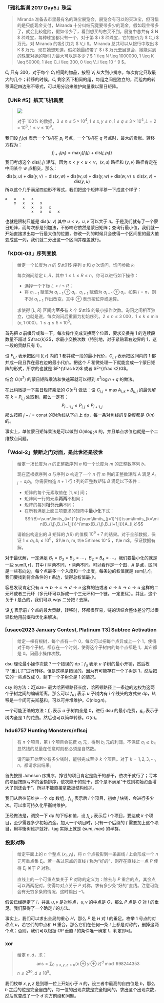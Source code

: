 ### 「雅礼集训 2017 Day5」珠宝

> Miranda 准备去市里最有名的珠宝展览会，展览会有可以购买珠宝，但可惜的是只能现金支付，Miranda 十分纠结究竟要带多少的现金，假如现金带多了，就会比较危险，假如带少了，看到想买的右买不到。展览中总共有 $ N $ 种珠宝，每种珠宝都只有一个，对于第 $ i $ 种珠宝，它的售价为 $ C_i $ 万元，对 Miranda 的吸引力为 $ V_i $。Miranda 总共可以从银行中取出 $ K $ 万元，现在她想知道，假如她最终带了 $ i $ 万元去展览会，她能买到的珠宝对她的吸引力最大可以是多少？$ 1 \leq N \leq 1000000, 1 \leq K \leq 50000, 1 \leq C_i \leq 300, 0 \leq V_i \leq 10 ^ 9 $。

$C_i$ 只有 $300$，对于每个 $C_i$ 相同的物品，按照 $V_i$ 从大到小排序，每次肯定只取最大的几个；转移的时候，$C_i$ 剩余系下相同的组，每组之间是独立的，而组内的转移满足四边形不等式，可以用分治来维护向量乘以蒙日矩阵。

### 【UNR #5】航天飞机调度

> ![](./p10.png)
>
> 对于 100% 的数据，$3≤n≤5×10^4,1≤x,y≤n,1≤q≤3×10^4,L=2×10^6,1≤v≤10^9$。

我们设 $f_i(q)$ 表示一个飞机在 $p_i$ 号点，一个飞机在 $q$ 号点时，最大的贡献。转移方程为：
$$
f_{i+1}(p_{i})=\max_{j}\{f_{i}(j)+\mathrm{dis}(j,p_i)\}
$$
我们考虑这个 $\mathrm{dis}(i,j)$ 矩阵，因为 $x<y<u<v$，$(x,u)$ 路径和 $(y,v)$ 路径肯定在中间某个 $w$ 点相交，那么：
$$
\mathrm{dis}(x,u)+\mathrm{dis}(y,v)=\mathrm{dis}(x,w)+\mathrm{dis}(w,u)+\mathrm{dis}(y,w)+\mathrm{dis}(w,v)\ge\mathrm{dis}(x,v)+\mathrm{dis}(y,u)
$$
所以这个几乎满足四边形不等式，我们把这个矩阵平移一下成这个样子：

```
x   x   x   x
    x   x   x   x
        x   x   x   x
            x   x   x   x
```

也就是限制只能是 $\mathrm{dis}(u,v)$ 其中 $u<v$，$u,v$ 可以大于 $n$。于是我们就有了一个蒙日矩阵，而每次都是列加法，不影响它依然是蒙日矩阵；查询行最小值，我们就一开始直接求出每一行最大值的位置，修改一列的时候只会使得一个区间里的最大值变成这一列，我们就二分出这一个区间并覆盖就行。

### 「KDOI-03」序列变换

> 给定一个长度为 $n$ 的 $\tt01$ 序列 $a$ 和 $q$ 次询问，询问参数 $k$。
>
> 每次询问给定 $L,R$，其中 $1\leq L\leq R\leq n$，你可以进行如下操作：
>
> + 选择一个下标 $L<i\le R$；
> + 将 $a_{i-1}$ 赋值为 $a_{i-1}\oplus a_i$，$a_{i+1}$  赋值为 $a_{i+1}\oplus a_i$。如果 $i=n$，则不对 $a_{i+1}$ 作出改变。其中 $\oplus$ 表示按位异或运算。
>
> 求使得 $[L,R]$ 区间内**至多**有 $k$ 个 $\tt1$ 的最小操作次数。询问之间相互独立，也就是说，每次询问后重置为初始序列。$2\le n\le 3~000$，$1\le k\le 
> \min(n,1~000)$，$1\le q\le 5\times10^5$。

首先把 $a$ 前缀异或和一下，每次操作变成交换两个位置，要求交换完 $1$ 的连续段数量不超过 $\frac{k}2$，求最小交换次数（特别地，对于紧贴着右边界的 $1$，这一段的贡献只有 $1$）。

设 $F_{l,r}$ 表示把区间 $[l,r]$ 内的 $1$ 都并成一段的最小代价，$G_{l,r}$ 表示把区间内的 $1$ 都并成一段且靠在最右边的最小代价。把这个 $F$ 稍微处理一下就能变成一个蒙日矩阵的形式，所求的也就是 $F^{\frac k2}$ 或者 $F^{\frac k2}G$。

结合 $O(n^2)$ 的蒙日矩阵乘法和快速幂就可以得到 $n^2\log n+q$ 的做法。

在此稍微提一下蒙日矩阵乘法的 $O(n^2)$ 做法：设 $C_{i,j}=\max A_{i,k}+B_{k,j}$ 的最优解在 $k=P_{i,j}$ 处取到，那么一定有：
$$
P_{i-1,j}\le P_{i,j}\le P_{i+1,j}
$$
那么按照 $j-i=\mathrm{const}$ 的对角线从下向上 dp，每一条对角线的复杂度都是 $O(n)$ 的。

事实上，单位蒙日矩阵乘法是可以做到 $O(n\log_2 n$ 的，并且单点求值也就是一个二维数点问题。

### 「Wdoi-2」禁断之门对面，是此世还是彼世

> 给定一场长度为 $n$ 的正整数序列 $a$ 和一个长度为 $m$ 的正整数序列 $b$。
>
> 现在蓝根据序列 $a$ 与序列 $b$ 构造了一个 $n$ 行 $m$ 列的正整数矩阵 $A$ 满足 $A_{i,j}=a_ib_j$，你需要构造 $n+1$ 行 $t$ 列的正整数矩阵 $B$ 满足以下条件：
>
> - 矩阵的每个元素取值在 $[1,m]$ 间；
> - 矩阵同一行的元素**两两**不相同；
> - 矩阵的每列**相邻元素**不同；
> - 在所有满足上面三项要求的矩阵中**最小化**下式：
> $$f(B)=\sum\limits_{i=1}^{n}\sum\limits_{j=1}^{t}\sum\limits_{k=\min(B_{i,j},B_{i+1,j})}^{\max(B_{i,j},B_{i+1,j})}A_{i,k}$$
>
> 请输出构造出的 $B$ 矩阵的 $f(B)$ 的值模 $10^9+7$ 的结果。对于全部数据，保证 $1\le a_i, b_i\le 10^9$，$1\le n, m, t\le 5\times 10^5 $，$t\le m$。保证数据有解。

对于最优解，一定满足 $B_1=B_3=B_5=\cdots$，$B_2=B_4=\cdots$。我们要最小化的就是一些 $\mathrm{sum}[l,r]$，其中 $l$ 两两不同，$r$ 两两不同。可以看作是一个图，$A$ 是点，区间是一些有向边，每个点最多一个入度和一个出度，每条边的权值就是 $\mathrm{sum}[l,r]$。我们要找到符合条件的 $t$ 条边，使得总权值最小。

容易发现肯定只有 $a \rightarrow b \rightarrow c \rightarrow d \rightarrow e$ 这样的链或者 $a \rightarrow b \rightarrow c \rightarrow a$ 这样的二元环或者三元环（多元环可以拆成一个三元环和一个链，一定更优）。并且，这个关于 $t$ 是凸的，我们可以 wqs 二分把 $t$ 去掉。

设 $f_i$ 表示前 $i$ 个点的最大贡献，转移时，环都很容易，链的话结合整体差分可以很轻松地用前缀和优化来解决。 

### [usaco2023 January Contest, Platinum T3] Subtree Activation

> 给定一棵有根树，每个点有一个 $0$，每次可以把每个点异或上一个 $1$，使得对于每个子树，都存在一个时刻，使得这个子树内的每个点都是 $1$，其它都是 $0$。问最小操作次数。

dsu 理论最小操作次数？一个错误的 dp：$f_u$ 表示 $u$ 子树的最小开销，然后枚举“重儿子”进行转移。但是这样是错误的。因为有可能存在一个子树是 $1$，然后把它的一些点改成 $0$，剩下一个子树全是 $1$ 的情况。

csy 的方法：$2\sum size-$ 最大哈密顿路径长度，哈密顿路径上一条边的边权为这两个子树之间的编辑距离，那么可以 $f_{u.i}$ 表示 $u$ 子树内有 $i$ 个线头的方式来 dp，转移是一个闵可夫斯基和，可以可并堆维护。$O(n\log n)$。

一个可能正确的方法：$f_u$ 表示 $u$ 子树内全是 $0$，进行 dsu 的最小花费，$g_u$ 表示子树内全是 $1$ 的花费。然后也可以简单转移。$O(n)$。

### hdu6757 Hunting Monsters/nflsoj

> 有 $n$ 个项目，第 $i$ 个项目会花费 $a_i$ 元，得到 $b_i$ 元的利润。不保证 $a_i ⩽ b_i$。显然钱的总量在任意时刻都必须是自然数。
>
> 请问最开始至少有多少钱时，能够完成至少 $k$ 个项目。对于 $k = 1 , 2 , 3 , \cdots , n$，都请求出结果。

首先按照 Johnson 序排序，挣钱的项目肯定是能干的都干，依次干就行了；亏本的项目按照亏本的金额排序，依次能干的就干，这个是不满足“干过则初始资金增大了则还会干”，所以不能直接拿数据结构维护。

我们从后往前维护一个 dp 数组，$f_{i,j}$ 表示后 $i$ 个项目，初始 $j$ 块钱，会进行多少次。可以拿可持久化平衡树维护。

正经做法是，调换一下 dp 的下标和值，设 $f_{i,k}$ 表示后 $i$ 个项目，要达成 $k$ 个项目，至少需要多少初始资金。加入一个项目时，只有一个后缀的 $f$ 需要加上这个项目，用平衡树维护就好，tag 实际上就是 $(sum,max)$ 的半群。

### 投影对称

> 给定平面上的 $n$ 个整点 $(x_i,y_i)$，将 $n$ 个点投影到一条直线 $l$ 上会形成一个 $n$ 元可重点集 $E_l$。若一条过原点的直线 $l$ 称为“好的”，则存在直线上一点 $P$ 使得 $E_l$ 关于 $P$ 对称。
>
> 直线上的一个可重点集关于 $P$ 对称的定义为：除去与 $P$ 重合的点，其余点可以两两配对，使得每对点关于 $P$ 对称。求有多少条“好的”直线。注意可能会有无穷多条的情况，这时输出 $−1$。

假设已经确定了 $l$，并且 $u,v$ 是对称点，$u,v$ 的中点是 $O$，那么 $P$ 点是 $O$ 对 $l$ 的垂足。我们获得了一个确定 $l$ 的方法。

事实上，我们可以求出全局的重心 $H$，那么 $P$ 是 $H$ 对 $l$ 的垂足。枚举 $1$ 号点的对称点 $u$，若它们的中点和 $H$ 重合，那么它们在任何一条 $l$ 上都是对称的，删掉这两个点；否则，我们可以根据 $OP$ 垂直 $l$ 的条件唯一确定 $l$，判定即可。

### xor

> 给定 $n,d$，求：
> $$
> \mathrm{ans}=\sum_{0\le x,y,z<n}(x\oplus y\oplus z)^d \bmod 998244353
> $$
> $n\le 2^{30},d\le 10^5$。

我们枚举 $x,y,z$ 是到哪一位上开始小于 $n$ 的，设三者中最高的自由位是 $h$，那么 $h$ 之后的位是完全自由的，每一位的出现次数是完全相同的，求出这个出现次数，然后就变成了一个 $d$ 次方前缀和问题。